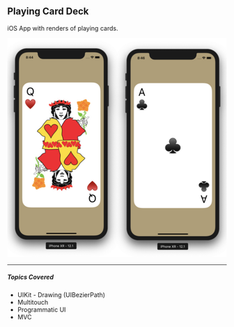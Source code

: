 ## Playing Card Deck

iOS App with renders of playing cards.

![App Screenshot](screenshot.png)

---

##### Topics Covered

* UIKit - Drawing (UIBezierPath)
* Multitouch
* Programmatic UI
* MVC
